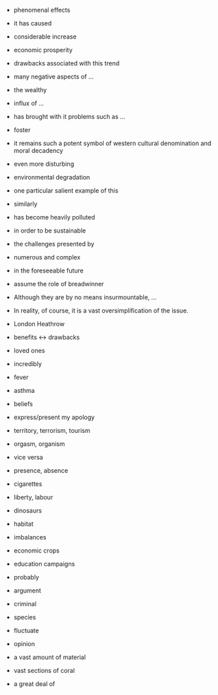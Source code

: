  - phenomenal effects
 - it has caused
 - considerable increase
 - economic prosperity
 - drawbacks associated with this trend
 - many negative aspects of ...
 - the wealthy
 - influx of ...
 - has brought with it problems such as ...
 - foster
 - it remains such a potent symbol of western cultural denomination and moral decadency
 - even more disturbing
 - environmental degradation
 - one particular salient example of this 
 - similarly
 - has become heavily polluted 
 - in order to be sustainable
 - the challenges presented by
 - numerous and complex
 - in the foreseeable future
 - assume the role of breadwinner
 - Although they are by no means insurmountable, ...
 - In reality, of course, it is a vast oversimplification of the issue.
 
 - London Heathrow
 - benefits <-> drawbacks
 - loved ones
 - incredibly
 - fever
 - asthma
 - beliefs
 - express/present my apology
 - territory, terrorism, tourism
 - orgasm, organism
 - vice versa
 - presence, absence
 - cigarettes
 - liberty, labour
 - dinosaurs
 - habitat
 - imbalances
 - economic crops
 - education campaigns
 - probably
 - argument
 - criminal
 - species
 - fluctuate
 - opinion
 
 
 - a vast amount of material
 - vast sections of coral
 - a great deal of 